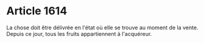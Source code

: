 # Article 1614

La chose doit être délivrée en l'état où elle se trouve au moment de la vente.   Depuis ce jour, tous les fruits appartiennent à l'acquéreur.